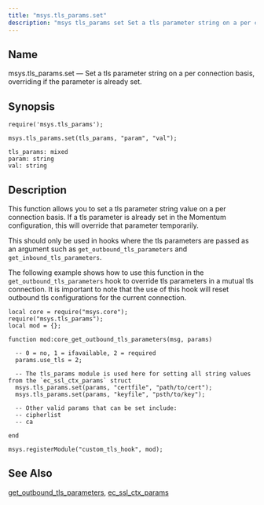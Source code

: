 ```yaml
---
title: "msys.tls_params.set"
description: "msys tls_params set Set a tls parameter string on a per connection basis, overriding if the parameter is already set"
---
```


<a name="lua.ref.msys.tls_params.set"></a> 
## Name

msys.tls_params.set — Set a tls parameter string on a per connection basis, overriding if the parameter is already set.

## Synopsis

`require('msys.tls_params');`

`msys.tls_params.set(tls_params, "param", "val");`

```
tls_params: mixed
param: string
val: string
```

## Description

This function allows you to set a tls parameter string value on a per connection basis. If a tls parameter is already set in the Momentum configuration, this will override that parameter temporarily.

This should only be used in hooks where the tls parameters are passed as an argument such as `get_outbound_tls_parameters` and `get_inbound_tls_parameters`.

<a name="lua.ref.msys.tls_params.set.example"></a> 

The following example shows how to use this function in the `get_outbound_tls_parameters` hook to override tls parameters in a mutual tls connection.
It is important to note that the use of this hook will reset outbound tls configurations for the current connection.

```
local core = require("msys.core");
require("msys.tls_params");
local mod = {};

function mod:core_get_outbound_tls_parameters(msg, params)

  -- 0 = no, 1 = ifavailable, 2 = required
  params.use_tls = 2;

  -- The tls_params module is used here for setting all string values from the `ec_ssl_ctx_params` struct
  msys.tls_params.set(params, "certfile", "path/to/cert");
  msys.tls_params.set(params, "keyfile", "psth/to/key");
  
  -- Other valid params that can be set include:
  -- cipherlist
  -- ca
  
end

msys.registerModule("custom_tls_hook", mod);
```

## See Also

[get_outbound_tls_parameters](/momentum/3/3-api/hooks-core-get-outbound-tls-parameters), [ec_ssl_ctx_params](/momentum/3/3-api/structs-ec-ssl-ctx-params)
